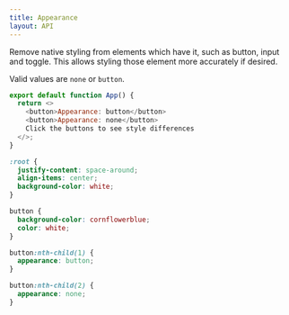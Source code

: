 ```yaml
---
title: Appearance
layout: API
---
```


Remove native styling from elements which have it, such as button, input and toggle. This allows styling those element more accurately if desired.

Valid values are `none` or `button`.

<Sandpack>

```js App.js
export default function App() {
  return <>
    <button>Appearance: button</button>
    <button>Appearance: none</button>
    Click the buttons to see style differences
  </>;
}
```

```css style.css active
:root {
  justify-content: space-around;
  align-items: center;
  background-color: white;
}

button {
  background-color: cornflowerblue;
  color: white;
}

button:nth-child(1) {
  appearance: button;
}

button:nth-child(2) {
  appearance: none;
}
```

</Sandpack>

